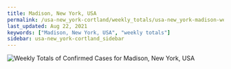 ```yaml
---
title: Madison, New York, USA
permalink: /usa-new_york-cortland/weekly_totals/usa-new_york-madison-weekly_totals.html
last_updated: Aug 22, 2021
keywords: ["Madison, New York, USA", "weekly totals"]
sidebar: usa-new_york-cortland_sidebar
---
```


![Weekly Totals of Confirmed Cases for Madison, New York, USA](/covid_tracker/images/graphs/usa-new_york-madison-weekly_totals_graph.png)
